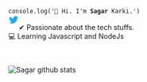 <code>console.log('🙂 Hi. I'm <b>Sagar</b> Karki.')</code>
<br />
<a href="https://twitter.com/sagarka13694337">
<img align="left" alt="Twitter sagar" width="21px" src="/icons/twitter.png" />
</a>
<br />
✔ Passionate about the tech stuffs.
<br />
💻 Learning Javascript and NodeJs

<br />

![Sagar github stats](https://github-readme-stats.vercel.app/api?username=sagar608&show_icons=true)
